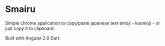 # Smairu

Simple chrome application to copy/paste japanese text emoji - kaomoji - or just copy it to clipboard.

Built with Angular 2.0 Dart.
